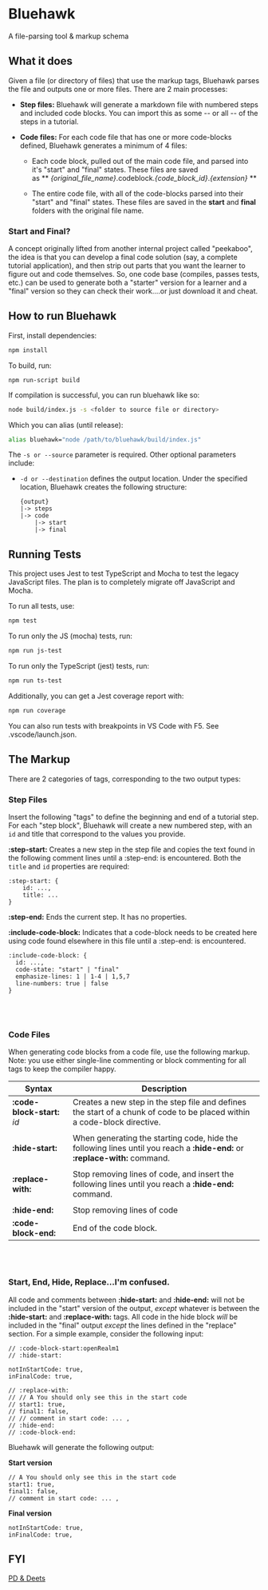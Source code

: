 # Bluehawk
A file-parsing tool & markup schema

## What it does
Given a file (or directory of files) that use the markup tags, Bluehawk parses 
the file and outputs one or more files. There are 2 main processes:

- **Step files:** Bluehawk will generate a markdown file with numbered steps and 
  included code blocks. You can import this as some -- or all -- of the steps
  in a tutorial.

- **Code files:** For each code file that has one or more code-blocks defined, 
   Bluehawk generates a minimum of 4 files: 
   
   - Each code block, pulled out of the main code file, and parsed into it's 
     "start" and "final" states. These files are saved  
     as ** *{original_file_name}*.codeblock.*{code_block_id}*.*{extension}* **

   - The entire code file, with all of the code-blocks parsed into their 
     "start" and "final" states. These files are saved in the **start** and 
     **final** folders with the original file name.

### Start and Final?

A concept originally lifted from another internal project called "peekaboo", 
the idea is that you can develop a final code solution (say, a complete tutorial 
application), and then strip out parts that you want the learner to figure out 
and code themselves. So, one code base (compiles, passes tests, etc.) can be used 
to generate both a "starter" version for a learner and a "final" version so they 
can check their work....or just download it and cheat.

## How to run Bluehawk

First, install dependencies:

```sh
npm install
```

To build, run:

```
npm run-script build
```

If compilation is successful, you can run bluehawk like so:

```sh
node build/index.js -s <folder to source file or directory>
```

Which you can alias (until release):

```sh
alias bluehawk="node /path/to/bluehawk/build/index.js"
```

The `-s or --source` parameter is required. Other optional parameters include:

- `-d or --destination` defines the output location. Under the specified location, 
  Bluehawk creates the following structure:

  ```
  {output}
  |-> steps
  |-> code
      |-> start
      |-> final
  ```

## Running Tests

This project uses Jest to test TypeScript and Mocha to test the legacy
JavaScript files. The plan is to completely migrate off JavaScript and Mocha.

To run all tests, use:

```sh
npm test
```

To run only the JS (mocha) tests, run:

```sh
npm run js-test
```

To run only the TypeScript (jest) tests, run:

```sh
npm run ts-test
```

Additionally, you can get a Jest coverage report with:

```sh
npm run coverage
```

You can also run tests with breakpoints in VS Code with F5. See .vscode/launch.json.


## The Markup

There are 2 categories of tags, corresponding to the two output types:

### Step Files
Insert the following "tags" to define the beginning and end of a tutorial step. 
For each "step block", Bluehawk will create a new numbered step, with an `id` and 
title that correspond to the values you provide. 

**:step-start:** Creates a new step in the step file and copies the text found in the 
following comment lines until a :step-end: is encountered. Both the `title` and `id`
properties are required:
```
:step-start: {
    id: ...,
    title: ...              
}
```
**:step-end:** Ends the current step. It has no properties.

**:include-code-block:**  Indicates that a code-block needs to be created here 
using code found elsewhere in this file until a :step-end: is encountered. 

```
:include-code-block: {
  id: ...,              
  code-state: "start" | "final" 
  emphasize-lines: 1 | 1-4 | 1,5,7  
  line-numbers: true | false   
}                     
```
<br>
<br>

### Code Files
When generating code blocks from a code file, use the following markup. Note: you
use either single-line commenting or block commenting for all tags to keep the 
compiler happy.

| Syntax                 | Description                                          |
|------------------------|------------------------------------------------------|
| **:code-block-start:** *id* | Creates a new step in the step file and defines the start of a chunk of code to be placed within a  code-block directive. |
| | |
| **:hide-start:** | When generating the starting code, hide the following lines until you reach a  **:hide-end:** or **:replace-with:** command. |
| | |
| **:replace-with:**          | Stop removing lines of code, and insert the following lines until you reach a **:hide-end:** command.|
| | |
| **:hide-end:**              | Stop removing lines of code |
| **:code-block-end:**        | End of the code block. |

<br>
<br>

### Start, End, Hide, Replace...I'm confused.
All code and comments between **:hide-start:** and **:hide-end:** will not be 
included in the "start" version of the output, *except* whatever is between the 
**:hide-start:** and **:replace-with:** tags. All code in the hide block 
*will* be included in the "final" output *except* the lines defined in the 
"replace" section. For a simple example, consider the following input:

```
// :code-block-start:openRealm1
// :hide-start:

notInStartCode: true,
inFinalCode: true,

// :replace-with: 
// // A You should only see this in the start code
// start1: true,
// final1: false,
// // comment in start code: ... ,
// :hide-end:
// :code-block-end:
```

Bluehawk will generate the following output:

**Start version**
```
// A You should only see this in the start code
start1: true,
final1: false,
// comment in start code: ... ,
```
**Final version**
```
notInStartCode: true,
inFinalCode: true,
```

## FYI
[PD & Deets](https://docs.google.com/document/d/12PnbCABQanA7ps6izhVvR9Zgc5aVhTKplgaexaHbjco/edit)
